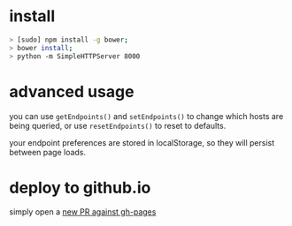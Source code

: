 # install

```bash
> [sudo] npm install -g bower;
> bower install;
> python -m SimpleHTTPServer 8000
```

# advanced usage

you can use ```getEndpoints()``` and ```setEndpoints()``` to change which hosts are being queried, or use ```resetEndpoints()``` to reset to defaults.

your endpoint preferences are stored in localStorage, so they will persist between page loads.

# deploy to github.io

simply open a [new PR against gh-pages](https://github.com/pelias/compare/compare/gh-pages...master)

